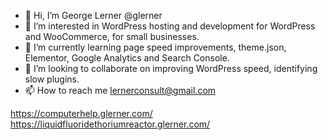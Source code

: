 - 👋 Hi, I’m George Lerner @glerner
- 👀 I’m interested in WordPress hosting and development for WordPress and WooCommerce, for small businesses.
- 🌱 I’m currently learning page speed improvements, theme.json, Elementor, Google Analytics and Search Console.
- 💞️ I’m looking to collaborate on improving WordPress speed, identifying slow plugins.
- 📫 How to reach me lernerconsult@gmail.com

https://computerhelp.glerner.com/
https://liquidfluoridethoriumreactor.glerner.com/

<!---
glerner/glerner is a ✨ special ✨ repository because its `README.md` (this file) appears on your GitHub profile.
You can click the Preview link to take a look at your changes.
--->
